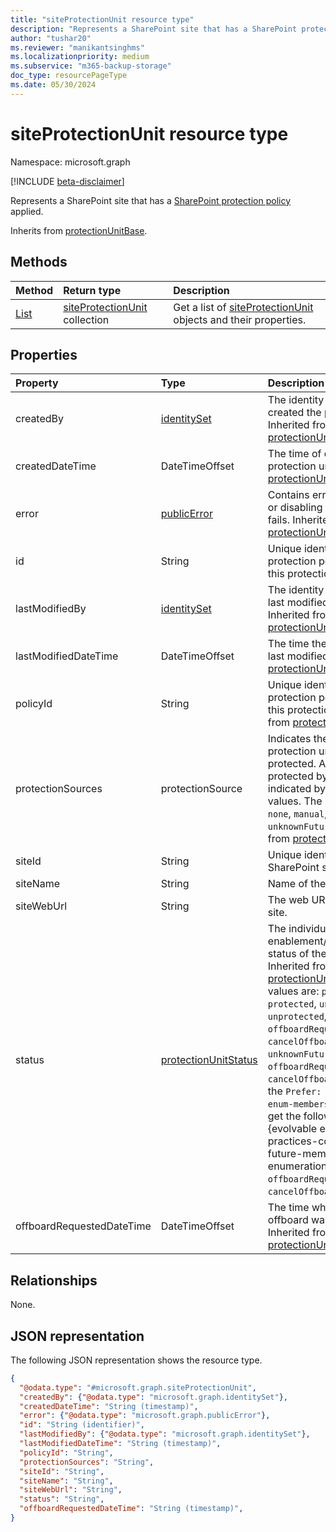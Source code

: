 ```yaml
---
title: "siteProtectionUnit resource type"
description: "Represents a SharePoint site that has a SharePoint protection policy applied."
author: "tushar20"
ms.reviewer: "manikantsinghms"
ms.localizationpriority: medium
ms.subservice: "m365-backup-storage"
doc_type: resourcePageType
ms.date: 05/30/2024
---
```


# siteProtectionUnit resource type

Namespace: microsoft.graph

[!INCLUDE [beta-disclaimer](../../includes/beta-disclaimer.md)]

Represents a SharePoint site that has a [SharePoint protection policy](sharepointprotectionpolicy.md) applied.

Inherits from [protectionUnitBase](../resources/protectionunitbase.md).

## Methods

|Method|Return type|Description|
|:---|:---|:---|
|[List](../api/backuprestoreroot-list-siteprotectionunits.md)|[siteProtectionUnit](../resources/siteprotectionunit.md) collection|Get a list of [siteProtectionUnit](../resources/siteprotectionunit.md) objects and their properties.|

## Properties

|Property|Type|Description|
|:---|:---|:---|
|createdBy|[identitySet](../resources/identityset.md)|The identity of person who created the protection unit. Inherited from [protectionUnitBase](../resources/protectionunitbase.md).|
|createdDateTime|DateTimeOffset|The time of creation of the protection unit. Inherited from [protectionUnitBase](../resources/protectionunitbase.md).|
|error|[publicError](../resources/publicerror.md)|Contains error details if enabling or disabling the protection unit fails. Inherited from [protectionUnitBase](../resources/protectionunitbase.md).|
|id|String|Unique identifier of the protection policy associated with this protection unit.|
|lastModifiedBy|[identitySet](../resources/identityset.md)|The identity of the person who last modified the protection unit. Inherited from [protectionUnitBase](../resources/protectionunitbase.md).|
|lastModifiedDateTime|DateTimeOffset|The time the protection unit was last modified. Inherited from [protectionUnitBase](../resources/protectionunitbase.md).|
|policyId|String|Unique identifier of the protection policy associated with this protection unit. Inherited from [protectionUnitBase](../resources/protectionunitbase.md).|
|protectionSources|protectionSource|Indicates the sources by which a protection unit is currently protected. A protection unit protected by multiple sources is indicated by comma-separated values. The possible values are: `none`, `manual`, `dynamicRule`, `unknownFutureValue`. Inherited from [protectionUnitBase](../resources/protectionunitbase.md).|
|siteId|String|Unique identifier of the SharePoint site.|
|siteName|String|Name of the SharePoint site.|
|siteWebUrl|String|The web URL of the SharePoint site.|
|status|[protectionUnitStatus](../resources/protectionunitbase.md#protectionunitstatus-values)|The individual enablement/disablement/removal status of the protection unit. Inherited from [protectionUnitBase](../resources/protectionunitbase.md). The possible values are: `protectRequested`, `protected`, `unprotectRequested`, `unprotected`, `removeRequested`, `offboardRequested`, `offboarded`, `cancelOffboardRequested`, `unknownFutureValue`, `offboardRequested`, `offboarded`, `cancelOffboardRequested`. Use the `Prefer: include-unknown-enum-members` request header to get the following values from this {evolvable enum}(/graph/best-practices-concept#handling-future-members-in-evolvable-enumerations): `offboardRequested`, `offboarded`, `cancelOffboardRequested`.|
|offboardRequestedDateTime|DateTimeOffset|The time when protection unit offboard was requested. Inherited from [protectionUnitBase](../resources/protectionunitbase.md).|

## Relationships

None.

## JSON representation

The following JSON representation shows the resource type.
<!-- {
  "blockType": "resource",
  "keyProperty": "id",
  "@odata.type": "microsoft.graph.siteProtectionUnit",
  "baseType": "microsoft.graph.protectionUnitBase",
  "openType": false
}
-->
``` json
{
  "@odata.type": "#microsoft.graph.siteProtectionUnit",
  "createdBy": {"@odata.type": "microsoft.graph.identitySet"},
  "createdDateTime": "String (timestamp)",
  "error": {"@odata.type": "microsoft.graph.publicError"},
  "id": "String (identifier)",
  "lastModifiedBy": {"@odata.type": "microsoft.graph.identitySet"},
  "lastModifiedDateTime": "String (timestamp)",
  "policyId": "String",
  "protectionSources": "String",
  "siteId": "String",
  "siteName": "String",
  "siteWebUrl": "String",
  "status": "String",
  "offboardRequestedDateTime": "String (timestamp)",
}
```

